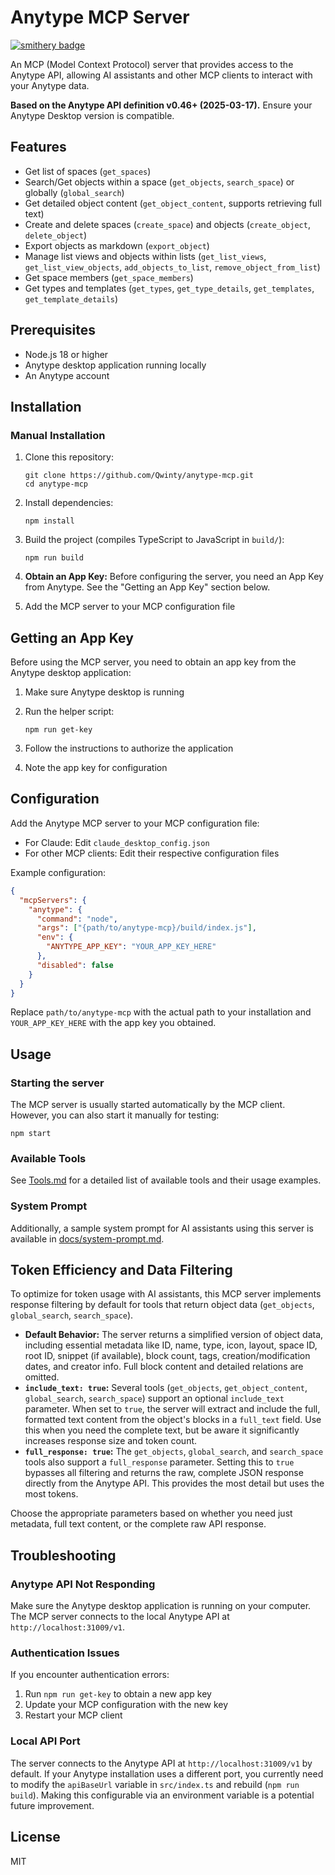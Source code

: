 # Anytype MCP Server

[![smithery badge](https://smithery.ai/badge/@Qwinty/anytype-mcp)](https://smithery.ai/server/@Qwinty/anytype-mcp)

An MCP (Model Context Protocol) server that provides access to the Anytype API, allowing AI assistants and other MCP clients to interact with your Anytype data.

**Based on the Anytype API definition v0.46+ (2025-03-17).**
Ensure your Anytype Desktop version is compatible.

## Features

- Get list of spaces (`get_spaces`)
- Search/Get objects within a space (`get_objects`, `search_space`) or globally (`global_search`)
- Get detailed object content (`get_object_content`, supports retrieving full text)
- Create and delete spaces (`create_space`) and objects (`create_object`, `delete_object`)
- Export objects as markdown (`export_object`)
- Manage list views and objects within lists (`get_list_views`, `get_list_view_objects`, `add_objects_to_list`, `remove_object_from_list`)
- Get space members (`get_space_members`)
- Get types and templates (`get_types`, `get_type_details`, `get_templates`, `get_template_details`)

## Prerequisites

- Node.js 18 or higher
- Anytype desktop application running locally
- An Anytype account

## Installation

### Manual Installation

1. Clone this repository:

   ```cli
   git clone https://github.com/Qwinty/anytype-mcp.git
   cd anytype-mcp
   ```

2. Install dependencies:

   ```node
   npm install
   ```

3. Build the project (compiles TypeScript to JavaScript in `build/`):

   ```node
   npm run build
   ```

4. **Obtain an App Key:** Before configuring the server, you need an App Key from Anytype. See the "Getting an App Key" section below.
5. Add the MCP server to your MCP configuration file

## Getting an App Key

Before using the MCP server, you need to obtain an app key from the Anytype desktop application:

1. Make sure Anytype desktop is running
2. Run the helper script:

   ```node
   npm run get-key
   ```

3. Follow the instructions to authorize the application
4. Note the app key for configuration

## Configuration

Add the Anytype MCP server to your MCP configuration file:

- For Claude: Edit `claude_desktop_config.json`
- For other MCP clients: Edit their respective configuration files

Example configuration:

```json
{
  "mcpServers": {
    "anytype": {
      "command": "node",
      "args": ["{path/to/anytype-mcp}/build/index.js"],
      "env": {
        "ANYTYPE_APP_KEY": "YOUR_APP_KEY_HERE"
      },
      "disabled": false
    }
  }
}
```

Replace `path/to/anytype-mcp` with the actual path to your installation and `YOUR_APP_KEY_HERE` with the app key you obtained.

## Usage

### Starting the server

The MCP server is usually started automatically by the MCP client. However, you can also start it manually for testing:

```node
npm start
```

### Available Tools

See [Tools.md](docs/Tools.md) for a detailed list of available tools and their usage examples.

### System Prompt

Additionally, a sample system prompt for AI assistants using this server is available in [docs/system-prompt.md](docs/system-prompt.md).

## Token Efficiency and Data Filtering

To optimize for token usage with AI assistants, this MCP server implements response filtering by default for tools that return object data (`get_objects`, `global_search`, `search_space`).

- **Default Behavior:** The server returns a simplified version of object data, including essential metadata like ID, name, type, icon, layout, space ID, root ID, snippet (if available), block count, tags, creation/modification dates, and creator info. Full block content and detailed relations are omitted.
- **`include_text: true`:** Several tools (`get_objects`, `get_object_content`, `global_search`, `search_space`) support an optional `include_text` parameter. When set to `true`, the server will extract and include the full, formatted text content from the object's blocks in a `full_text` field. Use this when you need the complete text, but be aware it significantly increases response size and token count.
- **`full_response: true`:** The `get_objects`, `global_search`, and `search_space` tools also support a `full_response` parameter. Setting this to `true` bypasses all filtering and returns the raw, complete JSON response directly from the Anytype API. This provides the most detail but uses the most tokens.

Choose the appropriate parameters based on whether you need just metadata, full text content, or the complete raw API response.

## Troubleshooting

### Anytype API Not Responding

Make sure the Anytype desktop application is running on your computer. The MCP server connects to the local Anytype API at `http://localhost:31009/v1`.

### Authentication Issues

If you encounter authentication errors:

1. Run `npm run get-key` to obtain a new app key
2. Update your MCP configuration with the new key
3. Restart your MCP client

### Local API Port

The server connects to the Anytype API at `http://localhost:31009/v1` by default. If your Anytype installation uses a different port, you currently need to modify the `apiBaseUrl` variable in `src/index.ts` and rebuild (`npm run build`). Making this configurable via an environment variable is a potential future improvement.

## License

MIT
